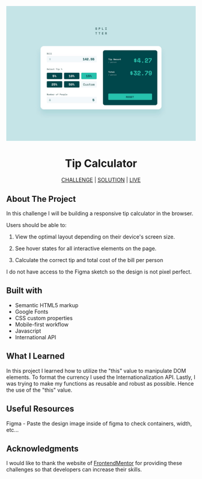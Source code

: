 ![tip-calculator-main](images/desktop-design-completed.jpg)

<h1 align="center">Tip Calculator</h1>

<div align="center">

[CHALLENGE](https://www.frontendmentor.io/challenges/qr-code-component-iux_sIO_H) |
[SOLUTION](https://www.frontendmentor.io/solutions) |
[LIVE](https://datkiddude.github.io/tip-calculator-app-frontend-mentor/)

</div>

## About The Project

In this challenge I will be building a responsive tip calculator in the browser.

Users should be able to:

1. View the optimal layout depending on their device's screen size.

2. See hover states for all interactive elements on the page.

3. Calculate the correct tip and total cost of the bill per person

I do not have access to the Figma sketch so the design is not pixel perfect.

## Built with

- Semantic HTML5 markup
- Google Fonts
- CSS custom properties
- Mobile-first workflow
- Javascript
- International API

## What I Learned

In this project I learned how to utilize the "this" value to manipulate DOM elements. To format the currency I used the Internationalization API. Lastly, I was trying to make my functions as reusable and robust as possible. Hence the use of the "this" value.

## Useful Resources

Figma - Paste the design image inside of figma to check containers, width, etc...

## Acknowledgments

I would like to thank the website of [FrontendMentor](https://www.frontendmentor.io/home) for providing these challenges so that developers can increase their skills.
